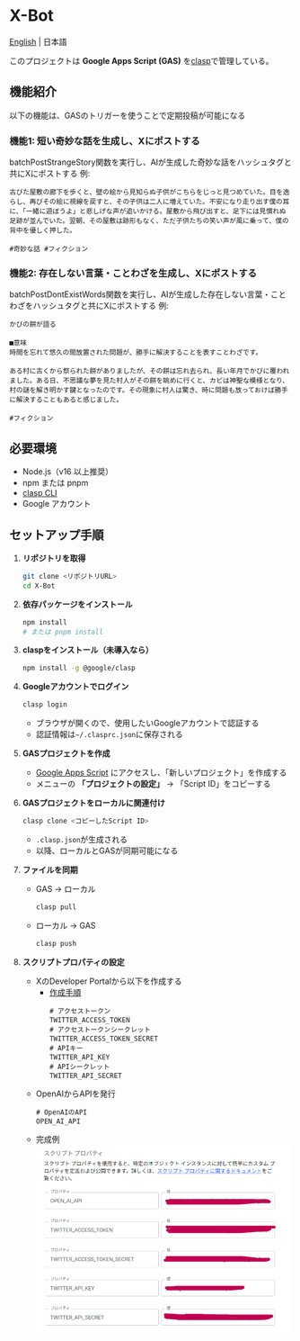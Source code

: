 # X-Bot

[English](./docs/lang/en.md) | 日本語

このプロジェクトは **Google Apps Script (GAS)** を[clasp](https://github.com/google/clasp)で管理している。  

## 機能紹介

以下の機能は、GASのトリガーを使うことで定期投稿が可能になる

### 機能1: 短い奇妙な話を生成し、Xにポストする

batchPostStrangeStory関数を実行し、AIが生成した奇妙な話をハッシュタグと共にXにポストする
例:
```
古びた屋敷の廊下を歩くと、壁の絵から見知らぬ子供がこちらをじっと見つめていた。目を逸らし、再びその絵に視線を戻すと、その子供は二人に増えていた。不安になり走り出す僕の耳に、「一緒に遊ぼうよ」と悲しげな声が追いかける。屋敷から飛び出すと、足下には見慣れぬ足跡が並んでいた。翌朝、その屋敷は跡形もなく、ただ子供たちの笑い声が風に乗って、僕の背中を優しく押した。

#奇妙な話 #フィクション
```

### 機能2: 存在しない言葉・ことわざを生成し、Xにポストする

batchPostDontExistWords関数を実行し、AIが生成した存在しない言葉・ことわざをハッシュタグと共にXにポストする
例:
```
かびの餅が語る

■意味
時間を忘れて悠久の間放置された問題が、勝手に解決することを表すことわざです。

ある村に古くから祭られた餅がありましたが、その餅は忘れ去られ、長い年月でかびに覆われました。ある日、不思議な夢を見た村人がその餅を眺めに行くと、カビは神聖な模様となり、村の謎を解き明かす鍵となったのです。その現象に村人は驚き、時に問題も放っておけば勝手に解決することもあると感じました。

#フィクション
```

## 必要環境

- Node.js（v16 以上推奨）  
- npm または pnpm  
- [clasp CLI](https://github.com/google/clasp)  
- Google アカウント  

## セットアップ手順

1. **リポジトリを取得**  

    ```bash
    git clone <リポジトリURL>
    cd X-Bot
    ```

2. **依存パッケージをインストール**

    ```bash
    npm install
    # または pnpm install
    ```

3. **claspをインストール（未導入なら）**

    ```bash
    npm install -g @google/clasp
    ```

4. **Googleアカウントでログイン**

    ```bash
    clasp login
    ```

    * ブラウザが開くので、使用したいGoogleアカウントで認証する
    * 認証情報は`~/.clasprc.json`に保存される

5. **GASプロジェクトを作成**

   * [Google Apps Script](https://script.google.com/) にアクセスし、「新しいプロジェクト」を作成する
   * メニューの **「プロジェクトの設定」** → 「Script ID」をコピーする

6. **GASプロジェクトをローカルに関連付け**

    ```bash
    clasp clone <コピーしたScript ID>
    ```

   * `.clasp.json`が生成される
   * 以降、ローカルとGASが同期可能になる

7. **ファイルを同期**

   * GAS → ローカル

       ```bash
       clasp pull
       ```

   * ローカル → GAS

       ```bash
       clasp push
       ```

8. **スクリプトプロパティの設定**
    * XのDeveloper Portalから以下を作成する
      * [作成手順](https://qiita.com/neru-dev/items/857cc27fd69411496388)
        ```
        # アクセストークン
        TWITTER_ACCESS_TOKEN
        # アクセストークンシークレット
        TWITTER_ACCESS_TOKEN_SECRET
        # APIキー
        TWITTER_API_KEY
        # APIシークレット
        TWITTER_API_SECRET
        ```
    * OpenAIからAPIを発行
        ```
        # OpenAIのAPI
        OPEN_AI_API
        ```
    * 完成例
        <img src="./docs/images/setup1.png" />
